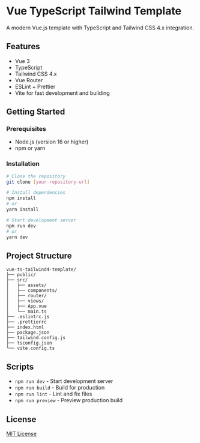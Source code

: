 # Vue TypeScript Tailwind Template

A modern Vue.js template with TypeScript and Tailwind CSS 4.x integration.

## Features

- Vue 3
- TypeScript
- Tailwind CSS 4.x
- Vue Router
- ESLint + Prettier
- Vite for fast development and building

## Getting Started

### Prerequisites

- Node.js (version 16 or higher)
- npm or yarn

### Installation

```bash
# Clone the repository
git clone [your-repository-url]

# Install dependencies
npm install
# or
yarn install

# Start development server
npm run dev
# or
yarn dev
```

## Project Structure

```
vue-ts-tailwind4-template/
├── public/
├── src/
│   ├── assets/
│   ├── components/
│   ├── router/
│   ├── views/
│   ├── App.vue
│   └── main.ts
├── .eslintrc.js
├── .prettierrc
├── index.html
├── package.json
├── tailwind.config.js
├── tsconfig.json
└── vite.config.ts
```

## Scripts

- `npm run dev` - Start development server
- `npm run build` - Build for production
- `npm run lint` - Lint and fix files
- `npm run preview` - Preview production build

## License

[MIT License](LICENSE)
